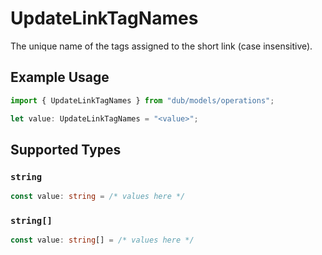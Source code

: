 # UpdateLinkTagNames

The unique name of the tags assigned to the short link (case insensitive).

## Example Usage

```typescript
import { UpdateLinkTagNames } from "dub/models/operations";

let value: UpdateLinkTagNames = "<value>";
```

## Supported Types

### `string`

```typescript
const value: string = /* values here */
```

### `string[]`

```typescript
const value: string[] = /* values here */
```

